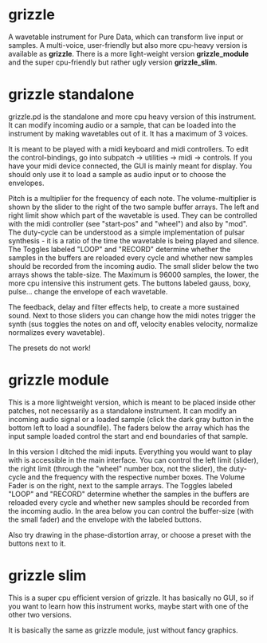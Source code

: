 # grizzle
A wavetable instrument for Pure Data, which can transform live input or samples. A multi-voice, user-friendly but also more cpu-heavy version is available as **grizzle**. There is a more light-weight version **grizzle_module** and the super cpu-friendly but rather ugly version **grizzle_slim**.

# grizzle standalone
grizzle.pd is the standalone and more cpu heavy version of this instrument. It can modify incoming audio or a sample, that can be loaded into the instrument by making wavetables out of it. It has a maximum of 3 voices.

It is meant to be played with a midi keyboard and midi controllers. To edit the control-bindings, go into subpatch -> utilities -> midi -> controls.
If you have your midi device connected, the GUI is mainly meant for display. You should only use it to load a sample as audio input or to choose the envelopes. 

Pitch is a multiplier for the frequency of each note. The volume-multiplier is shown by the slider to the right of the two sample buffer arrays.
The left and right limit show which part of the wavetable is used. They can be controlled with the midi controller (see "start-pos" and "wheel") and also by "mod".
The duty-cycle can be understood as a simple implementation of pulsar synthesis - it is a ratio of the time the wavetable is being played and silence. 
The Toggles labeled "LOOP" and "RECORD" determine whether the samples in the buffers are reloaded every cycle and whether new samples should be recorded from the incoming audio.
The small slider below the two arrays shows the table-size. The Maximum is 96000 samples, the lower, the more cpu intensive this instrument gets. 
The buttons labeled gauss, boxy, pulse... change the envelope of each wavetable.

The feedback, delay and filter effects help, to create a more sustained sound. Next to those sliders you can change how the midi notes trigger the synth (sus toggles the notes on and off, velocity enables velocity, normalize normalizes every wavetable).

The presets do not work!

# grizzle module
This is a more lightweight version, which is meant to be placed inside other patches, not necessarily as a standalone instrument.
It can modify an incoming audio signal or a loaded sample (click the dark gray button in the bottom left to load a soundfile). The faders below the array which has the input sample loaded control the start and end boundaries of that sample.

In this version I ditched the midi inputs. Everything you would want to play with is accessible in the main interface. You can control the left limit (slider), the right limit (through the "wheel" number box, not the slider), the duty-cycle and the frequency with the respective number boxes.
The Volume Fader is on the right, next to the sample arrays. The Toggles labeled "LOOP" and "RECORD" determine whether the samples in the buffers are reloaded every cycle and whether new samples should be recorded from the incoming audio. In the area below you can control the buffer-size (with the small fader) and the envelope with the labeled buttons.

Also try drawing in the phase-distortion array, or choose a preset with the buttons next to it.

# grizzle slim
This is a super cpu efficient version of grizzle. It has basically no GUI, so if you want to learn how this instrument works, maybe start with one of the other two versions. 

It is basically the same as grizzle module, just without fancy graphics. 